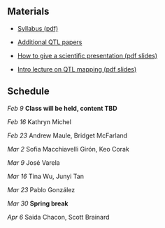 ## Materials

- [Syllabus (pdf)](PBPG_957_Spring_2018_Yandell.pdf)

- [Additional QTL papers](qtl_papers.html)

- [How to give a scientific presentation (pdf slides)](https://www.biostat.wisc.edu/~kbroman/presentations/giving_talks.pdf)

- [Intro lecture on QTL mapping (pdf slides)](qtl_intro.pdf)

## Schedule

_Feb 9_ **Class will be held, content TBD**

_Feb 16_ Kathryn Michel

_Feb 23_ Andrew Maule,
Bridget McFarland

_Mar 2_ Sofia Macchiavelli Girón,
Keo Corak

_Mar 9_
José Varela

_Mar 16_
Tina Wu,
Junyi Tan

_Mar 23_
Pablo González

_Mar 30_ **Spring break**

_Apr 6_
Saida Chacon,
Scott Brainard

